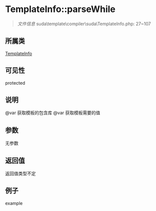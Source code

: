 # TemplateInfo::parseWhile

> *文件信息* suda\template\compiler\suda\TemplateInfo.php: 27~107
## 所属类 

[TemplateInfo](../TemplateInfo.md)

## 可见性

  protected  
## 说明

@var 获取模板的包含库
@var 获取模板需要的值

## 参数

无参数
## 返回值
返回值类型不定
## 例子

example